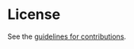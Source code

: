 # License

See the
[guidelines for contributions](https://github.com/EntrustCorporation/cms-dhkem/blob/main/CONTRIBUTING.md).
